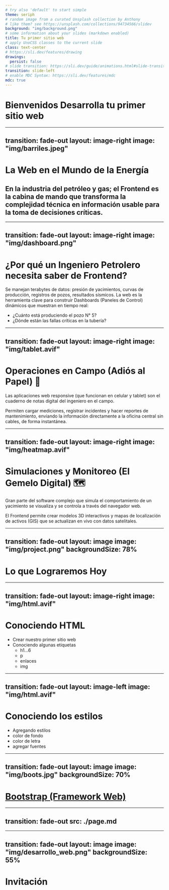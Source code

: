 ```yaml
---
# try also 'default' to start simple
theme: seriph
# random image from a curated Unsplash collection by Anthony
# like them? see https://unsplash.com/collections/94734566/slidev
background: "img/background.png"
# some information about your slides (markdown enabled)
title: Tu primer sitio web
# apply UnoCSS classes to the current slide
class: text-center
# https://sli.dev/features/drawing
drawings:
  persist: false
# slide transition: https://sli.dev/guide/animations.html#slide-transitions
transition: slide-left
# enable MDC Syntax: https://sli.dev/features/mdc
mdc: true
---
```


# Bienvenidos Desarrolla tu primer sitio web

---
transition: fade-out
layout: image-right
image: "img/barriles.jpeg"
---

# La Web en el Mundo de la Energía

## En la industria del petróleo y gas; el Frontend es la cabina de mando que transforma la complejidad técnica en información usable para la toma de decisiones críticas.

---
transition: fade-out
layout: image-right
image: "img/dashboard.png"
---

# ¿Por qué un Ingeniero Petrolero necesita saber de Frontend?


Se manejan terabytes de datos: presión de yacimientos, curvas de producción, registros de pozos, resultados sísmicos.
La web es la herramienta clave para construir Dashboards (Paneles de Control) dinámicos que muestran en tiempo real:

- ¿Cuánto está produciendo el pozo N° 5?
- ¿Dónde están las fallas críticas en la tubería?

---
transition: fade-out
layout: image-right
image: "img/tablet.avif"
---

# Operaciones en Campo (Adiós al Papel) 📱

Las aplicaciones web responsive (que funcionan en celular y tablet) son el cuaderno de notas digital del ingeniero en el campo.

Permiten cargar mediciones, registrar incidentes y hacer reportes de mantenimiento, enviando la información directamente a la oficina central sin cables, de forma instantánea.

---
transition: fade-out
layout: image-right
image: "img/heatmap.avif"
---

# Simulaciones y Monitoreo (El Gemelo Digital) 🗺️

Gran parte del software complejo que simula el comportamiento de un yacimiento se visualiza y se controla a través del navegador web.

El Frontend permite crear modelos 3D interactivos y mapas de localización de activos (GIS) que se actualizan en vivo con datos satelitales.

---
transition: fade-out
layout: image
image: "img/project.png"
backgroundSize:  78%
---

# Lo que Lograremos Hoy


---
transition: fade-out
layout: image-right
image: "img/html.avif"
---

# Conociendo HTML

- Crear nuestro primer sitio web
- Conociendo algunas etiquetas
  - h1...6
  - p
  - enlaces
  - img

---
transition: fade-out
layout: image-left
image: "img/html.avif"
---

# Conociendo los estilos

- Agregando estilos
- color de fondo
- color de letra
- agregar fuentes

---
transition: fade-out
layout: image
image: "img/boots.jpg"
backgroundSize: 70%
---

# [Bootstrap (Framework Web)](https://getbootstrap.com/)

---
transition: fade-out
src: ./page.md
---


---
transition: fade-out
layout: image
image: "img/desarrollo_web.png"
backgroundSize: 55%
---

# Invitación
